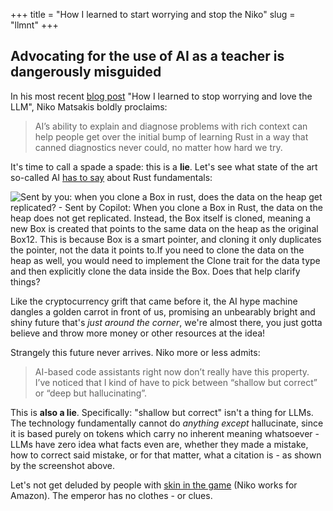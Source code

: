 +++
title = "How I learned to start worrying and stop the Niko"
slug = "llmnt"
+++
## Advocating for the use of AI as a teacher is dangerously misguided

In his most recent [blog post](https://smallcultfollowing.com/babysteps/blog/2025/02/10/love-the-llm/) "How I learned to stop worrying and love the LLM", Niko Matsakis boldly proclaims:

> AI’s ability to explain and diagnose problems with rich context can help people get over the initial bump of learning Rust in a way that canned diagnostics never could, no matter how hard we try.

It's time to call a spade a spade: this is a **lie**. Let's see what state of the art so-called AI [has to say](https://mastodon.online/@jeancf/113560582675169102) about Rust fundamentals:

![Sent by you: when you clone a Box in rust, does the data on the heap get replicated? - Sent by Copilot: When you clone a Box in Rust, the data on the heap does not get replicated. Instead, the Box itself is cloned, meaning a new Box is created that points to the same data on the heap as the original Box12. This is because Box is a smart pointer, and cloning it only duplicates the pointer, not the data it points to.If you need to clone the data on the heap as well, you would need to implement the Clone trait for the data type and then explicitly clone the data inside the Box. Does that help clarify things?](../box-lol.png)

Like the cryptocurrency grift that came before it, the AI hype machine dangles a golden carrot in front of us, promising an unbearably bright and shiny future that's *just around the corner*, we're almost there, you just gotta believe and throw more money or other resources at the idea!

Strangely this future never arrives. Niko more or less admits:

> AI-based code assistants right now don’t really have this property. I’ve noticed that I kind of have to pick between “shallow but correct” or “deep but hallucinating”.

This is **also a lie**. Specifically: "shallow but correct" isn't a thing for LLMs. The technology fundamentally cannot do *anything except* hallucinate, since it is based purely on tokens which carry no inherent meaning whatsoever - LLMs have zero idea what facts even are, whether they made a mistake, how to correct said mistake, or for that matter, what a citation is - as shown by the screenshot above. 

Let's not get deluded by people with [skin in the game](https://aws.amazon.com/ai/) (Niko works for Amazon). The emperor has no clothes - or clues.